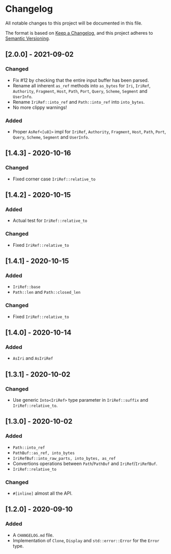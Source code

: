 # Changelog

All notable changes to this project will be documented in this file.

The format is based on [Keep a Changelog](https://keepachangelog.com/en/1.0.0/),
and this project adheres to [Semantic Versioning](https://semver.org/spec/v2.0.0.html).

## [2.0.0] - 2021-09-02
### Changed
- Fix #12 by checking that the entire input buffer has been parsed.
- Rename all inherent `as_ref` methods into `as_bytes`
  for `Iri`, `IriRef`, `Authority`, `Fragment`, `Host`,
  `Path`, `Port`, `Query`, `Scheme`, `Segment` and `UserInfo`.
- Rename `IriRef::into_ref` and `Path::into_ref` into `into_bytes`.
- No more clippy warnings!

### Added
- Proper `AsRef<[u8]>` impl for `IriRef`, `Authority`,
  `Fragment`, `Host`, `Path`, `Port`, `Query`, `Scheme`,
  `Segment` and `UserInfo`.

## [1.4.3] - 2020-10-16
### Changed
- Fixed corner case `IriRef::relative_to`

## [1.4.2] - 2020-10-15
### Added
- Actual test for `IriRef::relative_to`

### Changed
- Fixed `IriRef::relative_to`

## [1.4.1] - 2020-10-15
### Added
- `IriRef::base`
- `Path::len` and `Path::closed_len`

### Changed
- Fixed `IriRef::relative_to`

## [1.4.0] - 2020-10-14
### Added
- `AsIri` and `AsIriRef`

## [1.3.1] - 2020-10-02
### Changed
- Use generic `Into<IriRef>` type parameter in `IriRef::suffix` and `IriRef::relative_to`.

## [1.3.0] - 2020-10-02
### Added
- `Path::into_ref`
- `PathBuf::as_ref, into_bytes`
- `IriRefBuf::into_raw_parts, into_bytes, as_ref`
- Convertions operations between `Path`/`PathBuf` and `IriRef`/`IriRefBuf`.
- `IriRef::relative_to`

### Changed
- `#[inline]` almost all the API.

## [1.2.0] - 2020-09-10
### Added
- A `CHANGELOG.md` file.
- Implementation of `Clone`, `Display` and `std::error::Error` for the `Error` type.
